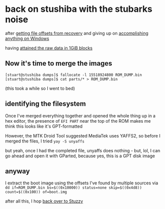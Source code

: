 # back on stushiba with the stubarks noise

after [getting file offsets from recovery](6c94eb4b-ce94-407c-ab64-fe871e4992ce.md) and giving up on [accomplishing anything on Windows](b4693a8a-8ecd-4165-a3ef-f61d9144a1db.md)

having [attained the raw data in 1GiB blocks](7817a8ff-e679-4f1b-97b7-9dc8e213bcc7.md)

## Now it's time to merge the images

```
[stuart@stushiba dumps]$ fallocate -l 15518924800 ROM_DUMP.bin
[stuart@stushiba dumps]$ cat parts/* > ROM_DUMP.bin
```

(this took a while so I went to bed)

## identifying the filesystem

Once I've merged everything together and opened the whole thing up in a hex editor, the presence of `EFI PART` near the top of the ROM makes me think this looks like it's GPT-formatted

However, the MTK Droid Tool suggested MediaTek uses YAFFS2, so before I merged the files, I tried `yay -S unyaffs`

but yeah, once I had the completed file, unyaffs does nothing - but, lol, I can go ahead and open it with GParted, because yes, this is a GPT disk image

## anyway

I extract the boot image using the offsets I've found by multiple sources via `dd if=ROM_DUMP.bin bs=$((0x10000)) status=none skip=$((0x4d8)) count=$((0x100)) of=boot.img`

after all this, I hop [back over to Stuzzy]()
